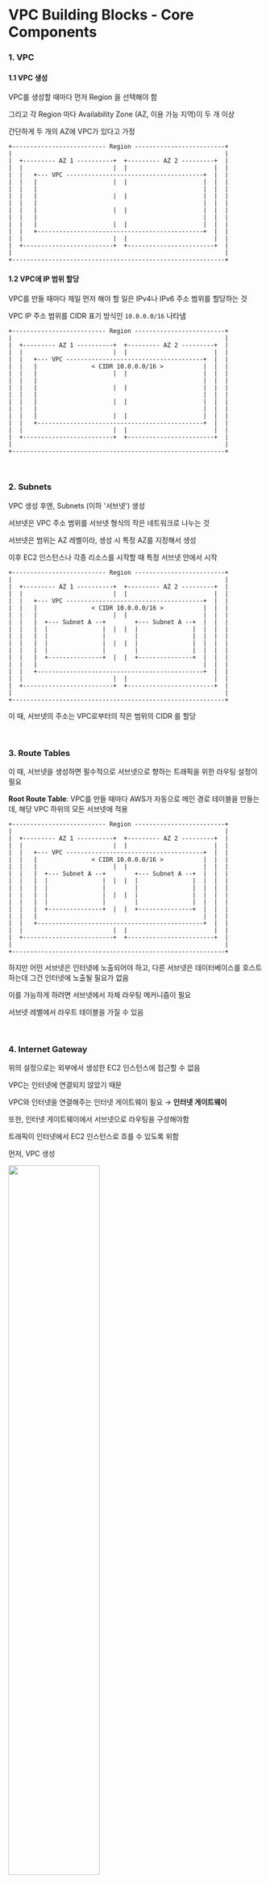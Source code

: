 # VPC Building Blocks - Core Components

### 1. VPC

#### 1.1 VPC 생성

VPC를 생성할 때마다 먼저 Region 을 선택해야 함

그리고 각 Region 마다 Availability Zone (AZ, 이용 가능 지역)이 두 개 이상

간단하게 두 개의 AZ에 VPC가 있다고 가정

```
+-------------------------- Region -------------------------+
|                                                           |
|  +--------- AZ 1 ----------+  +--------- AZ 2 ---------+  |
|  |                         |  |                        |  | 
|  |   +--- VPC --------------------------------------+  |  |    
|  |   |                     |  |                     |  |  |
|  |   |                                              |  |  |    
|  |   |                     |  |                     |  |  |    
|  |   |                                              |  |  |    
|  |   |                     |  |                     |  |  |    
|  |   |                                              |  |  |    
|  |   |                     |  |                     |  |  |
|  |   +----------------------------------------------+  |  |
|  |                         |  |                        |  |    
|  +-------------------------+  +------------------------+  |
|                                                           |    
+-----------------------------------------------------------+
```

#### 1.2 VPC에 IP 범위 할당

VPC를 만들 때마다 제일 먼저 해야 할 일은 IPv4나 IPv6 주소 범위를 할당하는 것

VPC IP 주소 범위를 CIDR 표기 방식인 `10.0.0.0/16` 나타냄

```
+-------------------------- Region -------------------------+
|                                                           |
|  +--------- AZ 1 ----------+  +--------- AZ 2 ---------+  |
|  |                         |  |                        |  | 
|  |   +--- VPC --------------------------------------+  |  |    
|  |   |               < CIDR 10.0.0.0/16 >           |  |  |
|  |   |                     |  |                     |  |  |    
|  |   |                                              |  |  |    
|  |   |                     |  |                     |  |  |    
|  |   |                                              |  |  |    
|  |   |                     |  |                     |  |  |    
|  |   |                                              |  |  |
|  |   |                     |  |                     |  |  |    
|  |   +----------------------------------------------+  |  |
|  |                         |  |                        |  |    
|  +-------------------------+  +------------------------+  |
|                                                           |    
+-----------------------------------------------------------+
```

<br>

### 2. Subnets

VPC 생성 후엔, Subnets (이하 '서브넷') 생성 

서브넷은 VPC 주소 범위를 서브넷 형식의 작은 네트워크로 나누는 것

서브넷은 범위는 AZ 레벨이라, 생성 시 특정 AZ를 지정해서 생성

이후 EC2 인스턴스나 각종 리소스를 시작할 때 특정 서브넷 안에서 시작

```
+-------------------------- Region -------------------------+
|                                                           |
|  +--------- AZ 1 ----------+  +--------- AZ 2 ---------+  |
|  |                         |  |                        |  | 
|  |   +--- VPC --------------------------------------+  |  |    
|  |   |               < CIDR 10.0.0.0/16 >           |  |  |
|  |   |                     |  |                     |  |  |    
|  |   |  +--- Subnet A --+        +--- Subnet A --+  |  |  |    
|  |   |  |               |  |  |  |               |  |  |  |    
|  |   |  |               |        |               |  |  |  |    
|  |   |  |               |  |  |  |               |  |  |  |    
|  |   |  |               |        |               |  |  |  |    
|  |   |  +---------------+  |  |  +---------------+  |  |  |
|  |   |                                              |  |  |    
|  |   +----------------------------------------------+  |  |
|  |                         |  |                        |  |    
|  +-------------------------+  +------------------------+  |
|                                                           |    
+-----------------------------------------------------------+
```

이 때, 서브넷의 주소는 VPC로부터의 작은 범위의 CIDR 를 할당

<br>

### 3. Route Tables

이 때, 서브넷을 생성하면 필수적으로 서브넷으로 향하는 트래픽을 위한 라우팅 설정이 필요

**Root Route Table**: VPC를 만들 때마다 AWS가 자동으로 메인 경로 테이블을 만들는데, 해당 VPC 하위의 모든 서브넷에 적용

```
+-------------------------- Region -------------------------+
|                                                           |
|  +--------- AZ 1 ----------+  +--------- AZ 2 ---------+  |
|  |                         |  |                        |  | 
|  |   +--- VPC --------------------------------------+  |  |    
|  |   |               < CIDR 10.0.0.0/16 >           |  |  |
|  |   |                     |  |                     |  |  |    
|  |   |  +--- Subnet A --+        +--- Subnet A --+  |  |  |    
|  |   |  |               |  |  |  |               |  |  |  |    
|  |   |  |               |        |               |  |  |  |    
|  |   |  |               |  |  |  |               |  |  |  |    
|  |   |  |               |        |               |  |  |  |    
|  |   |  +---------------+  |  |  +---------------+  |  |  | 
|  |   |                                              |  |  |    
|  |   +----------------------------------------------+  |  |
|  |                         |  |                        |  |    
|  +-------------------------+  +------------------------+  |
|                                                           |    
+-----------------------------------------------------------+
```

하지만 어떤 서브넷은 인터넷에 노출되어야 하고, 
다른 서브넷은 데이터베이스를 호스트하는데 그건 인터넷에 노출될 필요가 없음

이를 가능하게 하려면 서브넷에서 자체 라우팅 메커니즘이 필요

서브넷 레벨에서 라우트 테이블을 가질 수 있음

<br>

### 4. Internet Gateway

위의 설정으로는 외부에서 생성한 EC2 인스턴스에 접근할 수 없음

VPC는 인터넷에 연결되지 않았기 때문

VPC와 인터넷을 연결해주는 인터넷 게이트웨이 필요 → **인터넷 게이트웨이**

또한, 인터넷 게이트웨이에서 서브넷으로 라우팅을 구성해야함

트래픽이 인터넷에서 EC2 인스턴스로 흐를 수 있도록 위함



















먼저, VPC 생성 


<img src="./img/vpc_building_blocks.png" width="60%">

#### 1.  CIDR
VPC는 생성 시마다 가장 먼저 IPv4 나 IPv6 주소 범위를 할당해야 함

해당 IP 주소는 CIDR 형식으로 할당 되며
Classless Domain Routing 이라고도 함

#### 2. Subnets

IP 범위 할당 이후, Subnet을 생성
서브넷을 생성할 때에는 특정 Availability Zone 에 할당해야 함
서브넷에도 IP 범위를 할당해야 하는데 VPC 범위 내에서 CIDR 범위를 할당

#### 3. Route Table

AWS VPC 가 생성될 때마다 자동으로 메인 경로 테이블을 생성하는데, 모든 서브넷으로 향할 수 있게끔 만듦

많은 경우, 모든 서브넷은 고유의 라우팅 메커니즘이 있어야 함
가령, 어떤 서브넷은 인터넷으로 통하게끔 퍼블릭으로 열려있어야 하고 어떤 서브넷은 DB 연결만을 하고 있어 외부에서 접근하면 안되게 만들어야 함

이를 위해 서브넷 레벨에서의 라우트를 사용할 수 있음

#### 4. Internet Gateway
VPC 를 생성하고 나서 그 내부 리소스에 접근할 수 없는데, 인터넷을 통한 연결 가능 설정을 위해서 Internet Gateway가 필요

VPC 내부에 설치할 수 있는 Firewall 두 가지: Security Groups, Network ACL

#### 5. Security Groups

보안 그룹은 EC2 인스턴스 레벨에서 작동하며, 즉 EC2 인스턴스로 드나드는 모든 트래픽을 제어 하는 역할

EC2 인스턴스 레벨

#### 6. Network ACL

네트워크 액세스 제어 목록은 서브넷 레벨에서 작동

#### 7. DNS, Domain Name Server

aka. AWS DNS Server (Route53 Resolver)

AWS 가 EC2 인스턴스에서 DNS 쿼리를 어떻게 해결하는지 알아보는 것은 중요 - VPC 의 핵심 요소이자 기본 구성 요소 (시험에서도 중요함)

====================================

## Subnets, Route Tables and Internet Gateway

Subnet 이 생성될 때 두 가지 생성

- **Local Route Table**: Local Router, VPC 내 모든 서브넷 간의 통신 책임
- **Main Route Table**: Main Router, VPC 내 서브넷 사이에서 트래픽이 어떻게 흐를지 결정

`Subnet A` - `Subnet B` 내에 있는 인스턴스가 서로 통신하려면?

| Destination   | Target |
|---------------|--------|
| 10.10.0.0/16  | Local  |

목적지가 Local 이니, Local Router 를 확인할 것

기본 값으로 VPC 와 다수의 서브넷을 만들 때마다 모든 서브넷의 모든 인스턴스는 다른 서브넷의 다른 인스턴스와 통신할 수 있다는 것

✅ 시험에 나올 수 있음

서브넷 내의 모든 서브넷과 EC2 인스턴스는 기본 값으로 서로 통신할 수 있음

<img src="./img/vpc_route_tables.png" width="40%">

> Q. 현재 EC2 인스턴스가 인터넷에 연결될 수 있을까?
> 
> NO.

**이유1.** VPC 자체에 인터넷 게이트웨이가 없음 (VPC는 private IP 주소)

**이유2.** 서브넷에도 Public IP 주소가 필요함

